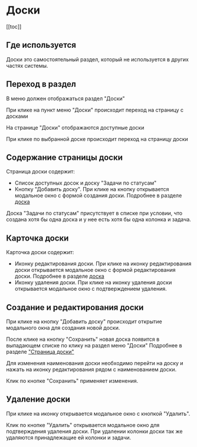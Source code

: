 # Доски

[[toc]]

## Где используется

Доски это самостоятельный раздел, который не используется в других частях системы.

## Переход в раздел

В меню должен отображаться раздел "Доски"

При клике на пункт меню "Доски" происходит переход на страницу с досками

На странице "Доски" отображаются доступные доски

При клике по выбранной доске происходит переход на страницу доски

## Содержание страницы доски

Страница доски содержит:
- Список доступных досок и доску "Задачи по статусам"
- Кнопку "Добавить доску". При клике на кнопку открывается модальное окно с формой создания доски. Подробнее в разделе [доска](/docs/board.html)

Доска "Задачи по статусам" присутствует в списке при условии, что создана хотя бы одна доска и у нее есть хотя бы одна
колонка и задача.

## Карточка доски

Карточка доски содержит:
- Иконку редактирования доски. При клике на иконку редактирования доски открывается модальное окно с формой редактирования доски.
Подробнее в разделе [доска](/docs/board.html)
- Иконку удаления доски. При клике на иконку удаления доски открывается модальное окно с подтверждением удаления.

## Создание и редактирования доски

При клике на кнопку "Добавить доску" происходит открытие модального окна для создания новой доски.

После клике на кнопку "Сохранить" новая доска появится в выпадающем списке по клику на раздел меню "Доски"
Подробнее в разделе ["Страница доски"](/docs/board.html)

Для изменения наименования доски необходимо перейти на доску и нажать на иконку редактирования рядом с наименованием доски.

Клик по кнопке "Сохранить" применяет изменения.

## Удаление доски

При клике на иконку открывается модальное окно с кнопкой "Удалить".

Клик по кнопке "Удалить" открывается модальное окно для подтверждения удаления доски. При удалении колонки доски так
же удаляются принадлежащие ей колонки и задачи.
